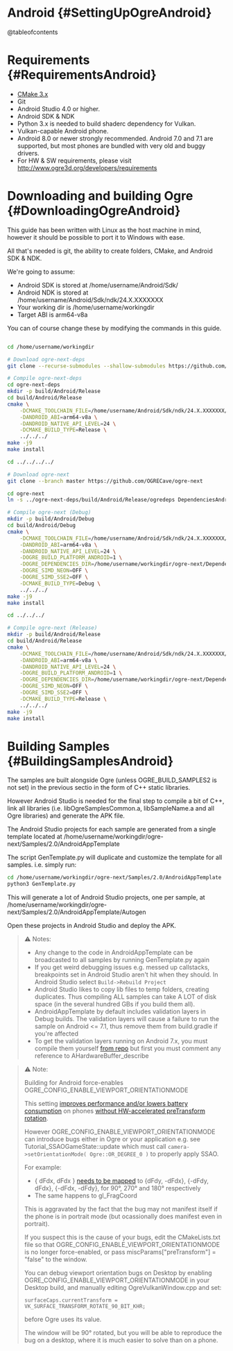 # Android {#SettingUpOgreAndroid}

@tableofcontents

# Requirements {#RequirementsAndroid}
 - [CMake 3.x](https://cmake.org/download/)
 - Git
 - Android Studio 4.0 or higher.
 - Android SDK & NDK
 - Python 3.x is needed to build shaderc dependency for Vulkan.
 - Vulkan-capable Android phone.
 - Android 8.0 or newer strongly recommended. Android 7.0 and 7.1 are supported,
 but most phones are bundled with very old and buggy drivers.
 - For HW & SW requirements, please visit http://www.ogre3d.org/developers/requirements

# Downloading and building Ogre {#DownloadingOgreAndroid}

This guide has been written with Linux as the host machine in mind, however it should
be possible to port it to Windows with ease.

All that's needed is git, the ability to create folders, CMake, and Android SDK & NDK.

We're going to assume:
  - Android SDK is stored at /home/username/Android/Sdk/
  - Android NDK is stored at /home/username/Android/Sdk/ndk/24.X.XXXXXXX
  - Your working dir is /home/username/workingdir
  - Target ABI is arm64-v8a

You can of course change these by modifying the commands in this guide.

```sh

cd /home/username/workingdir

# Download ogre-next-deps
git clone --recurse-submodules --shallow-submodules https://github.com/OGRECave/ogre-next-deps

# Compile ogre-next-deps
cd ogre-next-deps
mkdir -p build/Android/Release
cd build/Android/Release
cmake \
    -DCMAKE_TOOLCHAIN_FILE=/home/username/Android/Sdk/ndk/24.X.XXXXXXX/build/cmake/android.toolchain.cmake \
    -DANDROID_ABI=arm64-v8a \
    -DANDROID_NATIVE_API_LEVEL=24 \
    -DCMAKE_BUILD_TYPE=Release \
    ../../../
make -j9
make install

cd ../../../../

# Download ogre-next
git clone --branch master https://github.com/OGRECave/ogre-next

cd ogre-next
ln -s ../ogre-next-deps/build/Android/Release/ogredeps DependenciesAndroid

# Compile ogre-next (Debug)
mkdir -p build/Android/Debug
cd build/Android/Debug
cmake \
    -DCMAKE_TOOLCHAIN_FILE=/home/username/Android/Sdk/ndk/24.X.XXXXXXX/build/cmake/android.toolchain.cmake \
    -DANDROID_ABI=arm64-v8a \
    -DANDROID_NATIVE_API_LEVEL=24 \
    -DOGRE_BUILD_PLATFORM_ANDROID=1 \
    -DOGRE_DEPENDENCIES_DIR=/home/username/workingdir/ogre-next/DependenciesAndroid \
    -DOGRE_SIMD_NEON=OFF \
    -DOGRE_SIMD_SSE2=OFF \
    -DCMAKE_BUILD_TYPE=Debug \
    ../../../
make -j9
make install

cd ../../../

# Compile ogre-next (Release)
mkdir -p build/Android/Release
cd build/Android/Release
cmake \
    -DCMAKE_TOOLCHAIN_FILE=/home/username/Android/Sdk/ndk/24.X.XXXXXXX/build/cmake/android.toolchain.cmake \
    -DANDROID_ABI=arm64-v8a \
    -DANDROID_NATIVE_API_LEVEL=24 \
    -DOGRE_BUILD_PLATFORM_ANDROID=1 \
    -DOGRE_DEPENDENCIES_DIR=/home/username/workingdir/ogre-next/DependenciesAndroid \
    -DOGRE_SIMD_NEON=OFF \
    -DOGRE_SIMD_SSE2=OFF \
    -DCMAKE_BUILD_TYPE=Release \
    ../../../
make -j9
make install
```

# Building Samples {#BuildingSamplesAndroid}

The samples are built alongside Ogre (unless OGRE_BUILD_SAMPLES2 is not set)
in the previous sectio in the form of C++ static libraries.

However Android Studio is needed for the final step to compile a bit of C++, link all libraries
(i.e. libOgreSamplesCommon.a, libSampleName.a and all Ogre libraries) and generate
the APK file.

The Android Studio projects for each sample are generated from a single template located at
/home/username/workingdir/ogre-next/Samples/2.0/AndroidAppTemplate

The script GenTemplate.py will duplicate and customize the template for all samples.
i.e. simply run:

```sh
cd /home/username/workingdir/ogre-next/Samples/2.0/AndroidAppTemplate
python3 GenTemplate.py
```

This will generate a lot of Android Studio projects, one per sample, at /home/username/workingdir/ogre-next/Samples/2.0/AndroidAppTemplate/Autogen

Open these projects in Android Studio and deploy the APK.

> ⚠️ Notes:
>
> - Any change to the code in AndroidAppTemplate can be broadcasted to
> all samples by running GenTemplate.py again
> - If you get weird debugging issues e.g. messed up callstacks, breakpoints set in Android Studio aren't hit when they should. In Android Studio select `Build->Rebuild Project`
> - Android Studio likes to copy lib files to temp folders, creating duplicates. Thus compiling ALL samples can take A LOT of disk space (in the several hundred GBs if you build them all).
> - AndroidAppTemplate by default includes validation layers in Debug builds. The validation layers will cause a failure to run the sample on Android <= 7.1, thus remove them from build.gradle if you're affected
> - To get the validation layers running on Android 7.x, you must compile them yourself [from repo](https://github.com/KhronosGroup/Vulkan-ValidationLayers/tree/master/build-android) but first you must comment any reference to AHardwareBuffer_describe

> ⚠️ Note:
>
> Building for Android force-enables OGRE_CONFIG_ENABLE_VIEWPORT_ORIENTATIONMODE
>
> This setting [improves performance and/or lowers battery consumption](https://community.arm.com/developer/tools-software/graphics/b/blog/posts/appropriate-use-of-surface-rotation) on phones [without HW-accelerated preTransform rotation](https://arm-software.github.io/vulkan_best_practice_for_mobile_developers/samples/performance/surface_rotation/surface_rotation_tutorial.html).
>
> However OGRE_CONFIG_ENABLE_VIEWPORT_ORIENTATIONMODE can introduce bugs either in Ogre or your application
> e.g. see Tutorial_SSAOGameState::update which must call `camera->setOrientationMode( Ogre::OR_DEGREE_0 )`
> to properly apply SSAO.
>
> For example:
>  - { dFdx, dFdx } [needs to be mapped](https://android-developers.googleblog.com/2020/02/handling-device-orientation-efficiently.html) to {dFdy, -dFdx}, {-dFdy, dFdx}, {-dFdx, -dFdy}, for 90°, 270° and 180° respectively
>  - The same happens to gl_FragCoord
>
> This is aggravated by the fact that the bug may not manifest itself if the phone is in portrait mode
> (but ocassionally does manifest even in portrait).
>
> If you suspect this is the cause of your bugs, edit the CMakeLists.txt file so that
> OGRE_CONFIG_ENABLE_VIEWPORT_ORIENTATIONMODE is no longer force-enabled, or pass miscParams["preTransform"] = "false" to the window.
>
> You can debug viewport orientation bugs on Desktop by enabling OGRE_CONFIG_ENABLE_VIEWPORT_ORIENTATIONMODE
> in your Desktop build, and manually editing OgreVulkanWindow.cpp and set:
>
> `surfaceCaps.currentTransform = VK_SURFACE_TRANSFORM_ROTATE_90_BIT_KHR;`
>
> before Ogre uses its value.
>
> The window will be 90° rotated, but you will be able
> to reproduce the bug on a desktop, where it is much easier to solve than on a phone.
